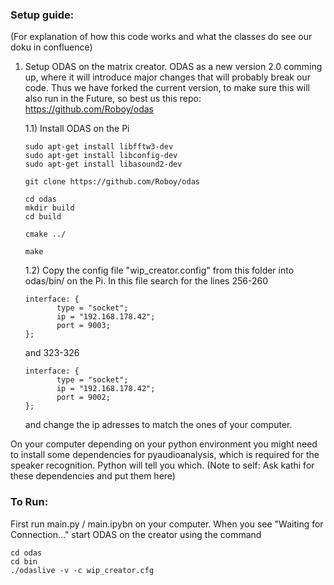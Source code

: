 
### Setup guide:
(For explanation of how this code works and what the classes do see our doku in confluence)

1. Setup ODAS on the matrix creator. ODAS as a new version 2.0 comming up, where it will introduce major changes that will probably break our code. Thus we have forked the current version, to make sure this will also run in the Future, so best us this repo: https://github.com/Roboy/odas

   1.1) 
   Install ODAS on the Pi
     ```
     sudo apt-get install libfftw3-dev
     sudo apt-get install libconfig-dev
     sudo apt-get install libasound2-dev
     ```

     ```
     git clone https://github.com/Roboy/odas

     cd odas
     mkdir build
     cd build

     cmake ../

     make
     ```


   1.2) 
   Copy the config file "wip_creator.config" from this folder into odas/bin/ on the Pi.
    In this file search for the lines 256-260
  
     ```
     interface: {
            type = "socket";
            ip = "192.168.178.42";
            port = 9003;
     };
     ```    
      and 323-326
     ```
     interface: {
            type = "socket";
            ip = "192.168.178.42";
            port = 9002;
     }; 
     ```   
   and change the ip adresses to match the ones of your computer.
  
  On your computer depending on your python environment you might need to install some dependencies for pyaudioanalysis, which is required for the speaker recognition. Python will tell you which. (Note to self: Ask kathi for these dependencies and put them here)
  
  
  ### To Run:
  First run main.py / main.ipybn on your computer. When you see "Waiting for Connection..." start ODAS on the creator using the command
  ```
  cd odas
  cd bin
  ./odaslive -v -c wip_creator.cfg
  ```
  
